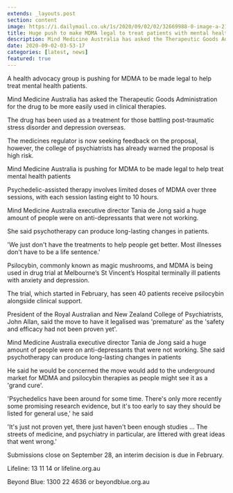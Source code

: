 ```yaml
---
extends: _layouts.post
section: content
image: https://i.dailymail.co.uk/1s/2020/09/02/02/32669988-0-image-a-21_1599010461491.jpg 
title: Huge push to make MDMA legal to treat patients with mental health disorders  
description: Mind Medicine Australia has asked the Therapeutic Goods Administration for the drug to be more easily used in clinical therapies. 
date: 2020-09-02-03-53-17 
categories: [latest, news] 
featured: true 
--- 
```

A health advocacy group is pushing for MDMA to be made legal to help treat mental health patients.

Mind Medicine Australia has asked the Therapeutic Goods Administration for the drug to be more easily used in clinical therapies.

The drug has been used as a treatment for those battling post-traumatic stress disorder and depression overseas. 

The medicines regulator is now seeking feedback on the proposal, however, the college of psychiatrists has already warned the proposal is high risk.

Mind Medicine Australia is pushing for MDMA to be made legal to help treat mental health patients

Psychedelic-assisted therapy involves limited doses of MDMA over three sessions, with each session lasting eight to 10 hours. 

Mind Medicine Australia executive director Tania de Jong said a huge amount of people were on anti-depressants that were not working. 

She said psychotherapy can produce long-lasting changes in patients. 

'We just don't have the treatments to help people get better. Most illnesses don't have to be a life sentence.'

Psilocybin, commonly known as magic mushrooms, and MDMA is being used in drug trial at Melbourne’s St Vincent’s Hospital terminally ill patients with anxiety and depression.

The trial, which started in February, has seen 40 patients receive psilocybin alongside clinical support. 

President of the Royal Australian and New Zealand College of Psychiatrists, John Allan, said the move to have it legalised was 'premature' as the 'safety and efficacy had not been proven yet'.

Mind Medicine Australia executive director Tania de Jong said a huge amount of people were on anti-depressants that were not working. She said psychotherapy can produce long-lasting changes in patients

He said he would be concerned the move would add to the underground market for MDMA and psilocybin therapies as people might see it as a 'grand cure'. 

'Psychedelics have been around for some time. There's only more recently some promising research evidence, but it's too early to say they should be listed for general use,' he said  

'It's just not proven yet, there just haven't been enough studies ... The streets of medicine, and psychiatry in particular, are littered with great ideas that went wrong.'

Submissions close on September 28, an interim decision is due in February.

Lifeline: 13 11 14 or lifeline.org.au

Beyond Blue: 1300 22 4636 or beyondblue.org.au

